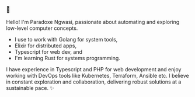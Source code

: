 ### 👋

Hello! I'm Paradoxe Ngwasi, 
passionate about automating and exploring low-level computer concepts. 
- I use to work with Golang for system tools,
- Elixir for distributed apps,
- Typescript for web dev, and
- I'm learning Rust for systems programming.

I have experience in Typescript and PHP for web development and enjoy working with DevOps tools like Kubernetes, Terraform, Ansible etc. 
I believe in constant exploration and collaboration, delivering robust solutions at a sustainable pace. ✨
